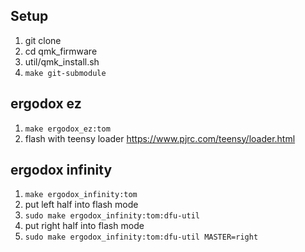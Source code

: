 ## Setup
  1. git clone
  1. cd qmk_firmware
  1. util/qmk_install.sh
  1. `make git-submodule`

## ergodox ez
  1. `make ergodox_ez:tom`
  1. flash with teensy loader https://www.pjrc.com/teensy/loader.html

## ergodox infinity
  1. `make ergodox_infinity:tom`
  1. put left half into flash mode
  1. `sudo make ergodox_infinity:tom:dfu-util`
  1. put right half into flash mode
  1. `sudo make ergodox_infinity:tom:dfu-util MASTER=right`
